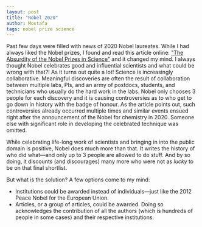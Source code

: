 ```yaml
---
layout: post
title: "Nobel 2020"
author: Mostafa
tags: nobel prize science
---
```


Past few days were filled with news of 2020 Nobel laureates.
While I had always liked the Nobel prizes, I found and read this article online:
["The Absurdity of the Nobel Prizes in Science"](https://www.theatlantic.com/science/archive/2017/10/the-absurdity-of-the-nobel-prizes-in-science/541863/) and it changed my mind.
I always thought Nobel celebrates good and influential scientists and what could be wrong with that?!
As it turns out quite a lot!
Science is increasingly collaborative.
Meaningful discoveries are often the result of collaboration between multiple labs, PIs, and an army of postdocs, students, and technicians who usually do the hard work in the labs.
Nobel only chooses 3 people for each discovery and it is causing controversies as to who get to go down in history with the badge of honour.
As the article points out, such controversies already occurred multiple times and similar events ensued right after the announcement of the Nobel for chemistry in 2020.
Someone else with significant role in developing the celebrated technique was omitted.

While celebrating life-long work of scientists and bringing in into the public domain is positive, Nobel does much more than that.
It writes the history of who did what—and only up to 3 people are allowed to do stuff.
And by so doing, it discounts (and discourages) many more who were not as _lucky_ to be on that final shortlist.

But what is the solution?
A few options come to my mind:
- Institutions could be awarded instead of individuals—just like the 2012 Peace Nobel for the European Union.
- Articles, or a group of articles, could be awarded.
Doing so acknowledges the contribution of all the authors (which is hundreds of people in some cases) and their respective institutions.